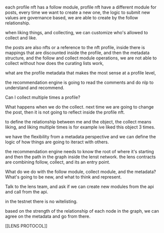 each profile nft has a follow module, profile nft have a different module for posts, every time we want to create a new one, the logic to submit new values are governance based, we are able to create by the follow relationship. 

when liking things, and collecting, we can customize who's allowed to collect and like. 

the posts are also nfts or a reference to the nft profile, inside there is mappings that are discounted inside the profile, and then the metadata structure, and the follow and collect module operations, we are not able to collect without how does the curating lists work, 

what are the profile metadata that makes the most sense at a profile level, 

the recommendation engine is going to read the comments and do nlp to understand and recommend. 

Can I collect multiple times a profile? 

What happens when we do the collect. next time we are going to change the post, then it is not going to reflect inside the profile nft. 

to define the relationship between me and the object, the collect means liking, and liking multiple times is for example ive liked this object 3 times. 

we have the flexibility from a metadata perspective and we can define the logic of how things are going to iteract with others. 

the recommendation engine needs to know the root of where it's starting and then the path in the graph inside the lenst network. the lens contracts are combining follow, collect, and its an entry point. 

What do we do with the follow module, collect module, and the metadata? What's going to be new, and what to think and represent. 

Talk to the lens team, and ask if we can create new modules from the api and call from the api. 

in the testnet there is no witelisting. 

based on the strength of the relationship of each node in the graph, we can agree on the metadata and go from there.


[[LENS PROTOCOL]]

